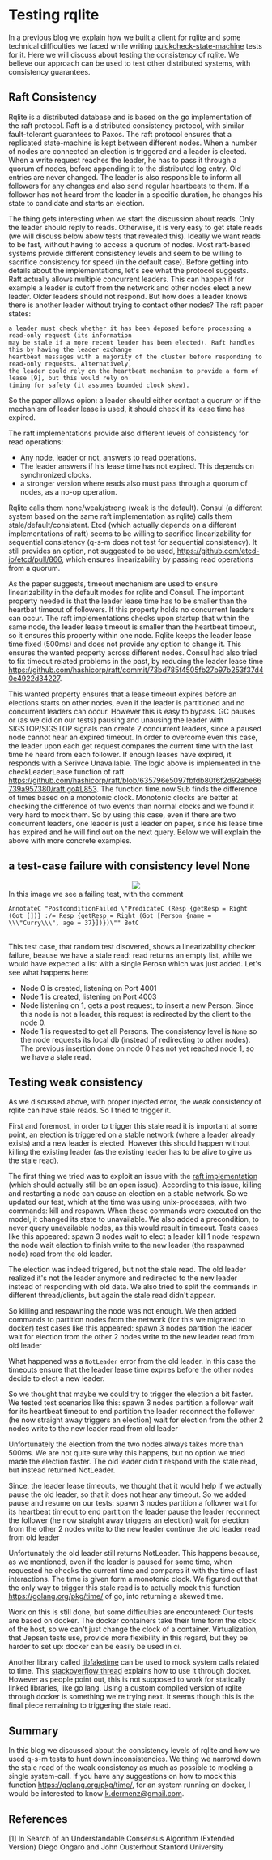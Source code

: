 # Testing rqlite

In a previous [blog](https://github.com/kderme/gsoc/blob/master/blog/rqlite.md) we explain how we built a client for rqlite and some technical difficulties we faced while writing 
[quickcheck-state-machine](https://github.com/advancedtelematic/quickcheck-state-machine) tests for it. Here we will discuss about testing the consistency of rqlite.
We believe our approach can be used to test other distributed systems, with consistency guarantees.

## Raft Consistency

Rqlite is a distributed database and is based on the go implementation of the raft protocol. Raft is a distributed
consistency protocol, with similar fault-tolerant guarantees to Paxos. The raft protocol ensures that a replicated 
state-machine is kept between different nodes. When a number of nodes are connected
an election is triggered and a leader is elected. When a write request reaches the leader, he has to
pass it through a quorum of nodes, before appending it to the distributed log entry. Old entries are never changed.
The leader is also responsible to inform all followers for any changes and also send regular heartbeats to them. 
If a follower has not heard from the leader in a specific duration, he changes his state to candidate and starts 
an election.

The thing gets interesting when we start the discussion about reads. Only the leader should reply to reads.
Otherwise, it is very easy to get stale reads (we will discuss below abow tests that revealed this).
Ideally we want reads to be fast, without having to access a quorum of nodes. Most raft-based systems provide different consistency levels and seem to be willing to sacrifice consistency for speed (in the default case). Before getting into details about the implementations, let's see what the protocol suggests. Raft actually allows multiple concurrent leaders. This can happen if for example a leader is cutoff from the network and other nodes elect a new leader. Older leaders should
not respond. But how does a leader knows there is another leader without trying to contact other nodes? The raft paper states:
```
a leader must check whether it has been deposed before processing a read-only request (its information 
may be stale if a more recent leader has been elected). Raft handles this by having the leader exchange 
heartbeat messages with a majority of the cluster before responding to read-only requests. Alternatively, 
the leader could rely on the heartbeat mechanism to provide a form of lease [9], but this would rely on 
timing for safety (it assumes bounded clock skew).
```
So the paper allows opion: a leader should either contact a quorum or if the mechanism of leader lease is used, it should check if its lease time has expired.

The raft implementations provide also different levels of consistency for read operations: 
- Any node, leader or not, answers to read operations.
- The leader answers if his lease time has not expired. This depends on synchronized clocks.
- a stronger version where reads also must pass through a quorum of nodes, as a no-op operation.

Rqlite calls them none/weak/strong (weak is the default). Consul (a different system based on the same raft implementation as rqlite) calls them stale/default/consistent. Etcd (which actually depends on a  different implementations of raft) seems to be willing to sacrifice linearizability for sequential 
consistency (q-s-m does not test for sequential consistency). It still provides an option, not suggested to be used,
https://github.com/etcd-io/etcd/pull/866, which ensures linearizability by passing read operations from a quorum.

As the paper suggests, timeout mechanism are used to ensure linearizability in the default modes for rqlite and Consul. The important property needed is that the leader lease time has to be smaller than the heartbat timeout of followers. If this property holds no concurrent leaders can occur. The raft implementations checks upon startup that within the same node, the leader lease timeout is smaller than the heartbeat timoeut, so it ensures this property within one node. Rqlite keeps the leader lease time fixed (500ms) and does not provide any option to change it. This ensures the wanted property across different nodes. Consul had also tried to fix timeout related problems in the past, by reducing the leader lease time https://github.com/hashicorp/raft/commit/73bd785f4505fb27b97b253f37d40e4922d34227.

This wanted property ensures that a lease timeout expires before an elections starts on other nodes, even if the leader is partitioned and no concurrent leaders can occur. However this is easy to bypass. GC pauses or (as we did on
our tests) pausing and unausing the leader with SIGSTOP/SIGSTOP signals can create 2 concurrent leaders, since a paused node cannot hear an expired timeout. In order to overcome even this case, the leader upon each get request compares the current time with the last time he heard from each follower. If enough leases
have expired, it responds with a Serivce Unavailable. The logic above is implemented in the checkLeaderLease function of
raft https://github.com/hashicorp/raft/blob/635796e5097fbfdb80f6f2d92abe66739a957380/raft.go#L853. The function time.now.Sub
finds the difference of times based on a monotonic clock. Monotonic clocks are better at checking the difference of two events than normal clocks and we found it very hard to mock them. So by using this case, even if there are two concurrent leaders, one leader is just a leader on paper, since his lease time has expired and he will find out on the next query. Below we will explain the above with more concrete examples.

## a test-case failure with consistency level None

<center><img src="https://github.com/kderme/gsoc/blob/master/blog/rqlite.png"></center>
      <center></center>
In this image we see a failing test, with the comment
<br/>

```
AnnotateC "PostconditionFailed \"PredicateC (Resp {getResp = Right (Got [])} :/= Resp {getResp = Right (Got [Person {name = \\\"Curry\\\", age = 37}])})\"" BotC
```
<br/>
This test case, that random test disovered, shows a linearizability checker failure, beause we have a stale read:
read returns an empty list, while we would have expected a list with a single Perosn which was just
added. Let's see what happens here:

- Node 0 is created, listening on Port 4001
- Node 1 is created, listening on Port 4003
- Node listening on 1, gets a post request, to insert a new Person. Since this node is not a leader, this request is 
redirected by the client to the node 0.
- Node 1 is requested to get all Persons. The consistency level is `None` so the node requests its local db (instead of
redirecting to other nodes). The previous insertion done on node 0 has not yet reached node 1, so we have a stale read.

## Testing weak consistency
As we discussed above, with proper injected error, the weak consistency of rqlite can have stale reads. So I tried to trigger it.

First and foremost, in order to trigger this stale read it is important at some point, an election is triggered on a stable network (where a leader already exists) and a new leader is elected. However this should happen without killing the existing leader (as the existing leader has to be alive to give us the stale read). 

The first thing we tried was to exploit an issue with the [raft implementation](https://github.com/hashicorp/consul/issues/1674) (which should actually still be an open issue). According to this issue, killing and restarting a node can cause an election on a stable network. So we updated our test, which at the time was using unix-processes, with two commands: kill and respawn. When these commands were executed on the model, it changed its state to unavailable. We also added a precondition, to never query unavailable nodes, as this would result in timeout. Tests cases like this appeared:
spawn 3 nodes
wait to elect a leader
kill 1 node
respawn the node
wait election to finish
write to the new leader (the respawned node)
read from the old leader.

The election was indeed trigered, but not the stale read. The old leader realized it's not the leader anymore and redirected to the new leader instead of responding with old data. We also tried to split the commands in different thread/clients, but again the stale read didn't appear.

So killing and respawning the node was not enough. We then added commands to partition nodes from the network (for this we migrated to docker) test cases like this appeared:
spawn 3 nodes
partition the leader
wait for election from the other 2 nodes
write to the new leader
read from old leader

What happened was a `NotLeader` error from the old leader. In this case the timeouts ensure that the leader lease time expires before the other nodes decide to elect a new leader.

So we thought that maybe we could try to trigger the election a bit faster. We tested test scenarios like this:
spawn 3 nodes
partition a follower
wait for its heartbeat timeout to end
partition the leader
reconnect the follower (he now straight away triggers an election)
wait for election from the other 2 nodes
write to the new leader
read from old leader

Unfortunately the election from the two nodes always takes more than 500ms. We are not quite sure why this happens, but
no option we tried made the election faster. The old leader didn't respond with the stale read, but instead returned NotLeader.

Since, the leader lease timeouts, we thought that it would help if we actually pause the old leader, so that it does not hear any timeout. So we added pause and resume on our tests:
spawn 3 nodes
partition a follower
wait for its heartbeat timeout to end
partition the leader
pause the leader
reconnect the follower (he now straight away triggers an election)
wait for election from the other 2 nodes
write to the new leader
continue the old leader
read from old leader

Unfortunately the old leader still returns NotLeader. This happens because, as we mentioned, even if the leader is paused for some time, when requested he checks the current time and compares it with the time of last interactions. The time is given form a monotonic clock. We figured out that the only way to trigger this stale read is to actually mock this function https://golang.org/pkg/time/ of go, into returning a skewed time.

Work on this is still done, but some difficulties are encountered: Our tests are based on docker. The docker containers take their time form the clock of the host, so we can't just change the clock of a container. Virtualization, that Jepsen tests use, provide more flexibility in this regard, but they be harder to set up: docker can be easily be used in ci.

Another library called [libfaketime](https://github.com/wolfcw/libfaketime) can be used to mock system calls related to time. This [stackoverflow thread](
https://stackoverflow.com/questions/29556879/is-it-possible-change-date-in-docker-container) explains how to use it through docker. However as people point out, this is not supposed to work for statically linked libraries, like go lang. Using a custom compiled version of rqlite through docker is something we're trying next. It seems though this is the final piece remaining to triggering the stale read.

## Summary
In this blog we discussed about the consistency levels of rqlite and how we used q-s-m tests to hunt down inconsistencies. We thing we narrowd down the stale read of the weak consistency as much as possible to mocking a single system-call. If you have any suggestions on how to mock this function https://golang.org/pkg/time/, for an system running on docker, I would be interested to know <k.dermenz@gmail.com>.


## References
[1] In Search of an Understandable Consensus Algorithm (Extended Version) Diego Ongaro and John Ousterhout Stanford University
